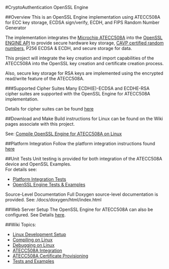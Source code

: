 
#CryptoAuthentication OpenSSL Engine  

##Overview
This is an OpenSSL Engine implementation using ATECC508A for ECC key storage, ECDSA sign/verify, ECDH, and FIPS Random Number Generator

The implementation integrates the [Microchip ATECC508A](http://www.microchip.com/wwwproducts/en/ATECC508A) into the [OpenSSL ENGINE API](https://www.openssl.org/docs/man1.0.2/crypto/engine.html) to provide secure hardware key storage, [CAVP certified random numbers](http://csrc.nist.gov/groups/STM/cavp/documents/aes/aesval.html), P256 ECDSA & ECDH, and secure storage for data.

This project will integrate the key creation and import capabilities of the ATECC508A into the OpenSSL key creation and certificate creation process. 

Also, secure key storage for RSA keys are implemented using the encrypted read/write feature of the ATECC508A. 

###Supported Cipher Suites
Many ECDH(E)-ECDSA and ECDHE-RSA cipher suites are supported with the OpenSSL Engine for ATECC508A implementation.  

Details for cipher suites can be found [here](https://github.com/MicrochipTech/cryptoauth-openssl-engine/wiki/Supported-Ciphers)

##Download and Make 
Build instructions for Linux can be found on the Wiki pages associate with this project.

See: [Compile OpenSSL Engine for ATECC508A on Linux](https://github.com/MicrochipTech/cryptoauth-openssl-engine/wiki/Linux:-Compile-OpenSSL-Engine-for-ATECC508A)

##Platform Integration
Follow the platform integration instructions found [here](https://github.com/MicrochipTech/cryptoauth-openssl-engine/wiki/ATECC508A:-Platform-Integration)

##Unit Tests
Unit testing is provided for both integration of the ATECC508A device and OpenSSL Examples.  
For details see:
* [Platform Integration Tests](https://github.com/MicrochipTech/cryptoauth-openssl-engine/wiki/Tests:-ATECC508A-Platform-Integration)
* [OpenSSL Engine Tests & Examples](https://github.com/MicrochipTech/cryptoauth-openssl-engine/wiki/Tests:-OpenSSL-Tests-and-Examples)

Source-Level Documentation
Full Doxygen source-level documentation is provided.
See: /docs/doxygen/html/index.html

##Web Server Setup
The OpenSSL Engine for ATECC508A can also be configured. 
See Details [here](https://github.com/MicrochipTech/cryptoauth-openssl-engine/wiki/Web-Server-For-The-Web-Browser).

##Wiki Topics:
- [Linux Development Setup](https://github.com/MicrochipTech/cryptoauth-openssl-engine/wiki/Linux:-Development-Setup)
- [Compiling on Linux](https://github.com/MicrochipTech/cryptoauth-openssl-engine/wiki/Linux:-Compile-OpenSSL-Engine-for-ATECC508A)
- [Debugging on Linux](https://github.com/MicrochipTech/cryptoauth-openssl-engine/wiki/Linux:-Debugging)
- [ATECC508A Integration](https://github.com/MicrochipTech/cryptoauth-openssl-engine/wiki/ATECC508A:-Platform-Integration)
- [ATECC508A Certificate Provisioning](http://www.microchip.com/developmenttools/productdetails.aspx?partno=at88ckeccroot)
- [Tests and Examples](https://github.com/MicrochipTech/cryptoauth-openssl-engine/wiki/Tests:-OpenSSL-Tests-and-Examples)


